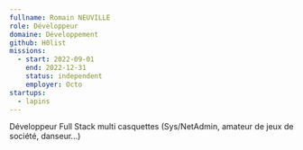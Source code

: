 ```yaml
---
fullname: Romain NEUVILLE
role: Développeur
domaine: Développement
github: H0list
missions:
  - start: 2022-09-01
    end: 2022-12-31
    status: independent
    employer: Octo
startups:
  - lapins
---
```


Développeur Full Stack multi casquettes (Sys/NetAdmin, amateur de jeux de société, danseur...)
